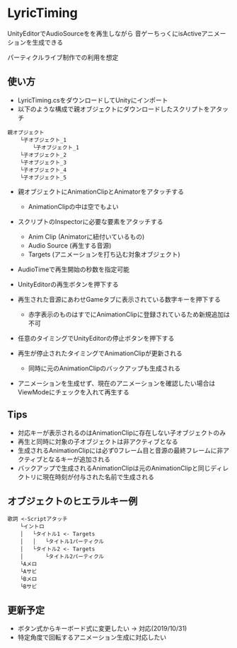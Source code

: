 ﻿# LyricTiming

UnityEditorでAudioSourceをを再生しながら
音ゲーちっくにisActiveアニメーションを生成できる

パーティクルライブ制作での利用を想定

## 使い方
* LyricTiming.csをダウンロードしてUnityにインポート
* 以下のような構成で親オブジェクトにダウンロードしたスクリプトをアタッチ

```
親オブジェクト
    └子オブジェクト_1
        └子オブジェクト_1
    └子オブジェクト_2
    └子オブジェクト_3
    └子オブジェクト_4
    └子オブジェクト_5
```
* 親オブジェクトにAnimationClipとAnimatorをアタッチする
    * AnimationClipの中は空でもよい

* スクリプトのInspectorに必要な要素をアタッチする
    * Anim Clip    (Animatorに紐付いているもの)
    * Audio Source (再生する音源)
    * Targets      (アニメーションを打ち込む対象オブジェクト)

* AudioTimeで再生開始の秒数を指定可能
* UnityEditorの再生ボタンを押下する
* 再生された音源にあわせGameタブに表示されている数字キーを押下する
    * 赤字表示のものはすでにAnimationClipに登録されているため新規追加は不可
* 任意のタイミングでUnityEditorの停止ボタンを押下する
* 再生が停止されたタイミングでAnimationClipが更新される
    * 同時に元のAnimationClipのバックアップも生成される

* アニメーションを生成せず、現在のアニメーションを確認したい場合はViewModeにチェックを入れて再生する

## Tips
* 対応キーが表示されるのはAnimationClipに存在しない子オブジェクトのみ
* 再生と同時に対象の子オブジェクトは非アクティブとなる
* 生成されるAnimationClipには必ず0フレーム目と音源の最終フレームに非アクティブとなるキーが追加される
* バックアップで生成されるAnimationClipは元のAnimationClipと同じディレクトリに現在時刻が付与された名前で生成される


## オブジェクトのヒエラルキー例
```
歌詞 <-Scriptアタッチ
    └イントロ
    │   └タイトル1 <- Targets
    │   │   └タイトル1パーティクル
    │   └タイトル2 <- Targets
    │       └タイトル2パーティクル
    └Aメロ
    └Aサビ
    └Bメロ
    └Bサビ
```

## 更新予定
* ボタン式からキーボード式に変更したい → 対応(2019/10/31)
* 特定角度で回転するアニメーション生成に対応したい    
